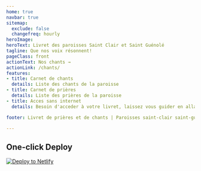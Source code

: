 ```yaml
---
home: true
navbar: true
sitemap:
  exclude: false
  changefreq: hourly
heroImage: 
heroText: Livret des paroisses Saint Clair et Saint Guénolé
tagline: Que nos voix résonnent!
pageClass: front
actionText: Nos chants →
actionLink: /chants/
features:
- title: Carnet de chants
  details: Liste des chants de la paroisse
- title: Carnet de prières
  details: Liste des prières de la paroisse
- title: Acces sans internet
  details: Besoin d'acceder à votre livret, laissez vous guider en allant sur "Aide"

footer: Livret de prières et de chants | Paroisses saint-clair saint-guenole | Copyright © 2020 - present Him&Her

---
```



## One-click Deploy

[![Deploy to Netlify](https://www.netlify.com/img/deploy/button.svg)](https://app.netlify.com/start/deploy?repository=https://github.com/stephendltg/vuepress-deploy)

